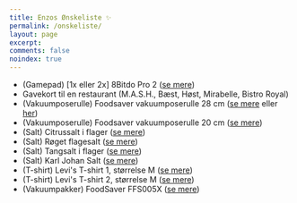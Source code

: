 ```yaml
---
title: Enzos Ønskeliste ✨
permalink: /onskeliste/
layout: page
excerpt: 
comments: false
noindex: true
---
```


- (Gamepad) [1x eller 2x] 8Bitdo Pro 2 ([se mere](https://www.proshop.dk/Spil-tilbehoer/8Bitdo-Pro-2-Gamepad-SN-Edition-Gamepad-Nintendo-Switch/2923708))
- Gavekort til en restaurant (M.A.S.H., Bæst, Høst, Mirabelle, Bistro Royal)
- (Vakuumposerulle) Foodsaver vakuumposerulle 28 cm ([se mere](https://www.elgiganten.dk/product/hjem-have/kokkenudstyr/kokkenmaskiner-madlavning/sous-vide-vakuumpakker/foodsaver-vakuumposerulle-28-cm-204102/FS204102) eller [her](https://www.amazon.de/-/en/6922621501695/dp/B08XY8SK9B))
- (Vakuumposerulle) Foodsaver vakuumposerulle 20 cm ([se mere](https://www.elgiganten.dk/product/hjem-have/kokkenudstyr/kokkenmaskiner-madlavning/sous-vide-vakuumpakker/foodsaver-vakuumposeruller-20-cm-204101/FS204101))
- (Salt) Citrussalt i flager ([se mere](https://www.millmortar.com/shop/citrussalt/))
- (Salt) Røget flagesalt ([se mere](https://www.millmortar.com/shop/roeget-flagesalt/))
- (Salt) Tangsalt i flager ([se mere](https://www.millmortar.com/shop/tangsalt-i-flager/))
- (Salt) Karl Johan Salt ([se mere](https://www.millmortar.com/shop/karl-johan-salt/))
- (T-shirt) Levi's T-shirt 1, størrelse M ([se mere](https://www.magasin.dk/graphic-set-in-neck-t-shirt/po9xl3ay79k.html?dwvar_po9xl3ay79k_color=801))
- (T-shirt) Levi's T-shirt 2, størrelse M ([se mere](https://www.magasin.dk/ss-original-hm-tee-cotton-pa/pojolk36bba.html?dwvar_pojolk36bba_color=801))
- (Vakuumpakker)  FoodSaver FFS005X ([se mere](https://www.elgiganten.dk/product/hjem-have/kokkenudstyr/kokkenmaskiner-madlavning/sous-vide-vakuumpakker/foodsaver-vakuumpakker-204003/FS204003?scid=Pricecomparison8084162610))
